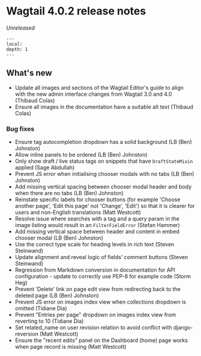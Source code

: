 # Wagtail 4.0.2 release notes

_Unreleased_

```{contents}
---
local:
depth: 1
---
```

## What's new

 * Update all images and sections of the Wagtail Editor's guide to align with the new admin interface changes from Wagtail 3.0 and 4.0 (Thibaud Colas)
 * Ensure all images in the documentation have a suitable alt text (Thibaud Colas)

### Bug fixes

 * Ensure tag autocompletion dropdown has a solid background (LB (Ben) Johnston)
 * Allow inline panels to be ordered (LB (Ben) Johnston)
 * Only show draft / live status tags on snippets that have `DraftStateMixin` applied (Sage Abdullah)
 * Prevent JS error when initialising chooser modals with no tabs (LB (Ben) Johnston)
 * Add missing vertical spacing between chooser modal header and body when there are no tabs (LB (Ben) Johnston)
 * Reinstate specific labels for chooser buttons (for example 'Choose another page', 'Edit this page' not 'Change', 'Edit') so that it is clearer for users and non-English translations (Matt Westcott)
 * Resolve issue where searches with a tag and a query param in the image listing would result in an `FilterFieldError` (Stefan Hammer)
 * Add missing vertical space between header and content in embed chooser modal (LB (Ben) Johnston)
 * Use the correct type scale for heading levels in rich text (Steven Steinwand)
 * Update alignment and reveal logic of fields’ comment buttons (Steven Steinwand)
 * Regression from Markdown conversion in documentation for API configuration - update to correctly use PEP-8 for example code (Storm Heg)
 * Prevent 'Delete' link on page edit view from redirecting back to the deleted page (LB (Ben) Johnston)
 * Prevent JS error on images index view when collections dropdown is omitted (Tidiane Dia)
 * Prevent "Entries per page" dropdown on images index view from reverting to 10 (Tidiane Dia)
 * Set related_name on user revision relation to avoid conflict with django-reversion (Matt Westcott)
 * Ensure the "recent edits" panel on the Dashboard (home) page works when page record is missing (Matt Westcott)
